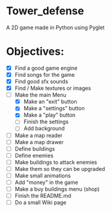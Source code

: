 # Tower_defense
A 2D game made in Python using Pyglet

# Objectives:
- [x] Find a good game engine
- [x] Find songs for the game
- [x] Find good sfx sounds
- [x] Find / Make textures or images
- [ ] Make the main Menu
    - [x] Make an "exit" button
    - [x] Make a "settings" button
    - [x] Make a "play" button
    - [ ] Finish the settings
    - [ ] Add background
- [ ] Make a map reader
- [ ] Make a map drawer
- [ ] Define buildings
- [ ] Define enemies
- [ ] Make buildings to attack enemies
- [ ] Make them so they can be upgraded
- [ ] Make small animations
- [ ] Add "money" in the game
- [ ] Make a buy buildings menu (shop)
- [ ] Finish the README.md
- [ ] Do a small Wiki page
